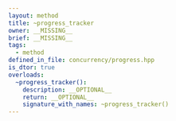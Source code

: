 ```yaml
---
layout: method
title: ~progress_tracker
owner: __MISSING__
brief: __MISSING__
tags:
  - method
defined_in_file: concurrency/progress.hpp
is_dtor: true
overloads:
  ~progress_tracker():
    description: __OPTIONAL__
    return: __OPTIONAL__
    signature_with_names: ~progress_tracker()
---
```

